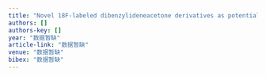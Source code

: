 ```yaml
---
title: "Novel 18F-labeled dibenzylideneacetone derivatives as potential positron emission tomography probes for in vivo imaging of β-amyloid plaques"
authors: []
authors-key: []
year: "数据暂缺"
article-link: "数据暂缺"
venue: "数据暂缺"
bibex: "数据暂缺"
---
```

